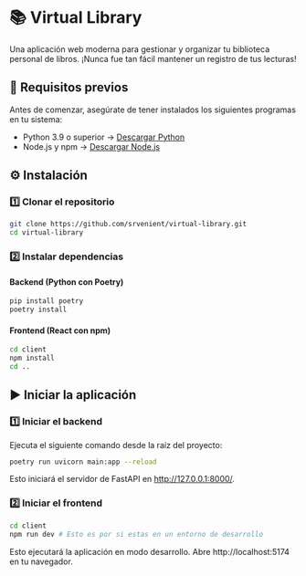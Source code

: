 # 📚 Virtual Library

Una aplicación web moderna para gestionar y organizar tu biblioteca personal de libros. ¡Nunca fue tan fácil mantener un registro de tus lecturas!

## 🚀 Requisitos previos

Antes de comenzar, asegúrate de tener instalados los siguientes programas en tu sistema:

- Python 3.9 o superior → [Descargar Python](https://www.python.org/downloads/release/python-3132/)
- Node.js y npm → [Descargar Node.js](https://nodejs.org/en/download/)

## ⚙️ Instalación

### 1️⃣ Clonar el repositorio
```bash
git clone https://github.com/srvenient/virtual-library.git
cd virtual-library
```

### 2️⃣ Instalar dependencias

#### Backend (Python con Poetry)
```bash
pip install poetry
poetry install
```

#### Frontend (React con npm)
```bash
cd client
npm install
cd ..
```

## ▶️ Iniciar la aplicación

### 1️⃣ Iniciar el backend
Ejecuta el siguiente comando desde la raíz del proyecto:
```bash
poetry run uvicorn main:app --reload
```
Esto iniciará el servidor de FastAPI en http://127.0.0.1:8000/.

### 2️⃣ Iniciar el frontend
```bash
cd client
npm run dev # Esto es por si estas en un entorno de desarrollo
```
Esto ejecutará la aplicación en modo desarrollo. Abre http://localhost:5174 en tu navegador.
